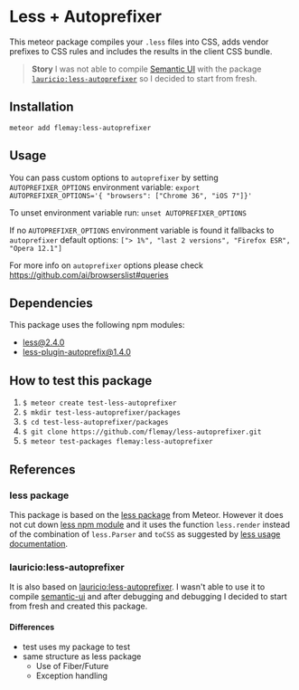 Less + Autoprefixer
===================

This meteor package compiles your `.less` files into CSS, adds vendor prefixes to CSS rules and includes the results in the client CSS bundle.

> **Story** I was not able to compile [Semantic UI](http://semantic-ui.com/) with the package [`lauricio:less-autoprefixer`](https://atmospherejs.com/lauricio/less-autoprefixer) so I decided to start from fresh.

Installation
------------

    meteor add flemay:less-autoprefixer

Usage
-----

You can pass custom options to `autoprefixer` by setting `AUTOPREFIXER_OPTIONS` environment variable: `export AUTOPREFIXER_OPTIONS='{ "browsers": ["Chrome 36", "iOS 7"]}'`

To unset environment variable run: `unset AUTOPREFIXER_OPTIONS`

If no `AUTOPREFIXER_OPTIONS` environment variable is found it fallbacks to `autoprefixer` default options: `["> 1%", "last 2 versions", "Firefox ESR", "Opera 12.1"]`

For more info on `autoprefixer` options please check https://github.com/ai/browserslist#queries

Dependencies
------------

This package uses the following npm modules:

- [less@2.4.0](https://www.npmjs.com/package/less)
- [less-plugin-autoprefix@1.4.0](https://www.npmjs.com/package/less-plugin-autoprefix)

How to test this package
------------------------

1. `$ meteor create test-less-autoprefixer`
2. `$ mkdir test-less-autoprefixer/packages`
3. `$ cd test-less-autoprefixer/packages`
4. `$ git clone https://github.com/flemay/less-autoprefixer.git`
5. `$ meteor test-packages flemay:less-autoprefixer`

References
----------

### less package

This package is based on the [less package](https://github.com/meteor/meteor/tree/devel/packages/less) from Meteor. However it does not cut down [less npm module](https://www.npmjs.com/package/less) and it uses the function `less.render` instead of the combination of `less.Parser` and `toCSS` as suggested by [less usage documentation](http://lesscss.org/usage/#programmatic-usage).

### lauricio:less-autoprefixer

It is also based on [lauricio:less-autoprefixer]( https://atmospherejs.com/lauricio/less-autoprefixer). I wasn't able to use it to compile [semantic-ui](http://semantic-ui.com/) and after debugging and debugging I decided to start from fresh and created this package.

#### Differences

- test uses my package to test
- same structure as less package
  - Use of Fiber/Future
  - Exception handling
